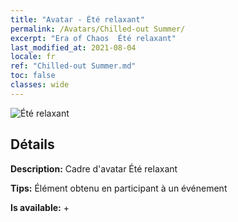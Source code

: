 ```yaml
---
title: "Avatar - Été relaxant"
permalink: /Avatars/Chilled-out Summer/
excerpt: "Era of Chaos  Été relaxant"
last_modified_at: 2021-08-04
locale: fr
ref: "Chilled-out Summer.md"
toc: false
classes: wide
---
```

 ![Été relaxant](/images/a/avatarFrame_126.png)

## Détails

 **Description:** Cadre d'avatar Été relaxant 

 **Tips:** Élément obtenu en participant à un événement 

 **Is available:**  + 


